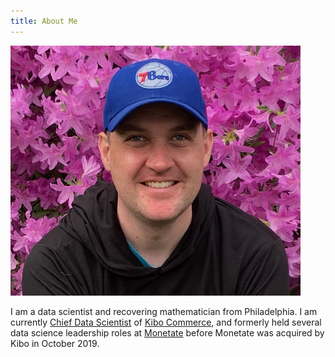 ```yaml
---
title: About Me
---
```


![Headshot](/resources/img/flower_cropped_small.png)

I am a data scientist and recovering mathematician from Philadelphia.  I am currently [Chief Data Scientist](https://www.linkedin.com/in/austin-rochford/) of [Kibo Commerce](https://kibocommerce.com/), and formerly held several data science leadership roles at [Monetate](https://en.wikipedia.org/wiki/Monetate) before Monetate was acquired by Kibo in October 2019.
